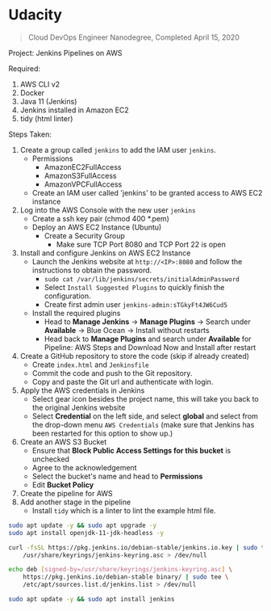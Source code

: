 # Udacity

> Cloud DevOps Engineer Nanodegree, Completed April 15, 2020

Project: Jenkins Pipelines on AWS

Required:

1. AWS CLI v2
2. Docker
3. Java 11 (Jenkins)
3. Jenkins installed in Amazon EC2
4. tidy (html linter)

Steps Taken:

1. Create a group called `jenkins` to add the IAM user `jenkins`.
    - Permissions
        - AmazonEC2FullAccess
        - AmazonS3FullAccess
        - AmazonVPCFullAccess
    - Create an IAM user called 'jenkins' to be granted access to AWS EC2 instance
2. Log into the AWS Console with the new user `jenkins`
    - Create a ssh key pair (chmod 400 *.pem)
    - Deploy an AWS EC2 Instance (Ubuntu)
        - Create a Security Group
            - Make sure TCP Port 8080 and TCP Port 22 is open
3. Install and configure Jenkins on AWS EC2 Instance
    - Launch the Jenkins website at `http://<IP>:8080` and follow the instructions to obtain the password.
        - `sudo cat /var/lib/jenkins/secrets/initialAdminPassword`
        - Select `Install Suggested Plugins` to quickly finish the configuration.
        - Create first admin user `jenkins-admin:sTGkyFt4JW6Cud5`
    - Install the required plugins
        - Head to **Manage Jenkins** -> **Manage Plugins** -> Search under **Available** -> Blue Ocean -> Install without restarts
        - Head back to **Manage Plugins** and search under **Available** for Pipeline: AWS Steps and Download Now and Install after restart
4. Create a GitHub repository to store the code (skip if already created)
    - Create `index.html` and `Jenkinsfile`
    - Commit the code and push to the Git repository.
    - Copy and paste the Git url and authenticate with login.
5. Apply the AWS credentials in Jenkins
    - Select gear icon besides the project name, this will take you back to the original Jenkins website
    - Select **Credential** on the left side, and select **global** and select from the drop-down menu `AWS Credentials` (make sure that Jenkins has been restarted for this option to show up.)
6. Create an AWS S3 Bucket
    - Ensure that **Block Public Access Settings for this bucket** is unchecked
    - Agree to the acknowledgement
    - Select the bucket's name and head to **Permissions**
    - Edit **Bucket Policy**
7. Create the pipeline for AWS
8. Add another stage in the pipeline
    - Install `tidy` which is a linter to lint the example html file.

```bash
sudo apt update -y && sudo apt upgrade -y
sudo apt install openjdk-11-jdk-headless -y

curl -fsSL https://pkg.jenkins.io/debian-stable/jenkins.io.key | sudo tee \
    /usr/share/keyrings/jenkins-keyring.asc > /dev/null

echo deb [signed-by=/usr/share/keyrings/jenkins-keyring.asc] \
    https://pkg.jenkins.io/debian-stable binary/ | sudo tee \
    /etc/apt/sources.list.d/jenkins.list > /dev/null

sudo apt update -y && sudo apt install jenkins
